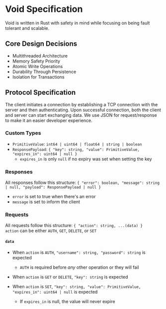 # Void Specification

Void is written in Rust with safety in mind while focusing on being fault tolerant and scalable.

## Core Design Decisions

- Multithreaded Architecture
- Memory Safety Priority
- Atomic Write Operations
- Durability Through Persistence
- Isolation for Transactions

## Protocol Specification

The client initiates a connection by establishing a TCP connection with the server and then authenticating.
Upon successful connection, both the client and server can start exchanging data.
We use JSON for request/response to make it an easier developer experience.

### Custom Types

- `PrimitiveValue`: `int64 | uint64 | float64 | string | boolean`
- `ResponsePayload`: `{ "key": string, "value": PrimitiveValue, "expires_in": uint64 | null }`
  - `expires_in` is only `null` if no expiry was set when setting the key

### Responses

All responses follow this structure: `{ "error": boolean, "message": string | null, "payload": ResponsePayload | null }`

- `error` is set to true when there's an error
- `message` is set to inform the client

### Requests

All requests follow this structure: `{ "action": string, ...(data) }`  
`action` can be either `AUTH`, `GET`, `DELETE`, or `SET`

#### `data`

- When `action` is `AUTH`, `"username": string, "password": string` is expected

  - `AUTH` is required before _any_ other operation or they will fail

- When `action` is `GET` or `DELETE`, `"key": string` is expected

- When `action` is `SET`, `"key": string, "value": PrimitiveValue, "expires_in": uint64 | null` is expected

  - If `expires_in` is null, the value will never expire
